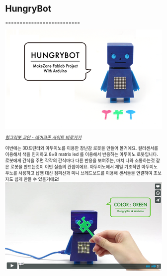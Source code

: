# HungryBot
==========================

![SparkFun MP3 Player Shield](https://raw.githubusercontent.com/makezonefablab/HungryBot/master/img/%EA%B0%9C%EC%9A%94.png)  

[*헝그리봇 교안 - 메이크존 사이트 바로가기*](http://makezone.co.kr/blog/2014/08/14/07hungrybot/)

이번에는 3D프린터와 아두이노를 이용한 장난감 로봇을 만들어 볼거에요. 컬러센서를 이용해서 색을 인지하고 8×8 matrix led 를 이용해서 반응하는 아두이노 로봇입니다.
로봇에게 간식을 주면 각각의 간식마다 다른 반응을 보여주는, 마치 나와 소통하는것 같은 로봇을 만드는것이 이번 실습의 컨셉이에요.
아두이노에서 제일 기초적인 아두이노 우노를 사용하고 납땜 대신 점퍼선과 미니 브레드보드를 이용해 센서들을 연결하여 초보자도 쉽게 만들 수 있을거에요!
[![ScreenShot](https://raw.githubusercontent.com/makezonefablab/HungryBot/master/img/vimeo.png)](https://vimeo.com/102814242)
